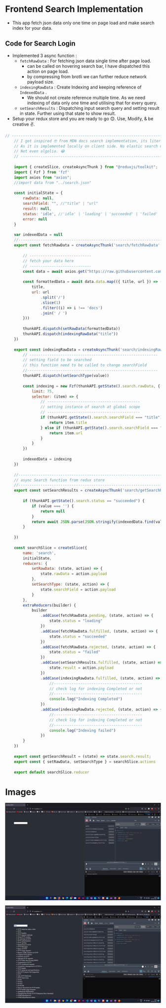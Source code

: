 # **Frontend Search Implementation**

- This app fetch json data only one time on page load and make search index for your data.

## **Code for Search Login**

- Implemented 3 async function :
    - `fetchRawData`  : For fetching json data single time after page load.
        - can be called on hovering search bar, I have dispatched this action on page load.
        - by compressing from brotli we can further reduce network payload size.
    - `indexingRawData` : Create Indexing and keeping reference of `IndexedData` .
        - We should not create reference multiple time. As we need indexing of data only one time and utilising that for every query.
    - `setSearchResults` : Dispatching input search query and setting result in state. Further using that state to show result.
- Setup your redux store and you are ready to go 😊. Use, Modify, & be creative ✌️.

```jsx
// -------------------------------------------------------------------------------
    // I got inspired 🤓 from MDN docs search implementation, its literally unique ❤️,
    // As it is implemented locally on client side. No elastic search nothing.
    // Not even algolia. 😂
    // -------------------------------------------------------------------------------

    import { createSlice, createAsyncThunk } from "@reduxjs/toolkit";
    import { Fzf } from 'fzf'
    import axios from "axios";
    //import data from "../search.json"

    const initialState = {
        rawData: null,
        searchField: "", //"title" | "url"
        result: null,
        status: 'idle', //'idle' | 'loading' | 'succeeded' | 'failed'
        error: null
    }

    var indexedData = null
    //------------------------------------------------------------------------------
    export const fetchRawData = createAsyncThunk('search/fetchRawData', async (_, thunkAPI) => {

        // ----------------------------
        // fetch your data here
        // ----------------------------
        const data = await axios.get("https://raw.githubusercontent.com/akash-aman/json/main/search.json");

        const formattedData = await data.data.map(({ title, url }) => ({
            title,
            url: url
                .split('/')
                .slice(1)
                .filter((i) => i !== 'docs')
                .join(' / ')
        }))

        thunkAPI.dispatch(setRawData(formattedData))
        thunkAPI.dispatch(indexingRawData("title"))
    })

    export const indexingRawData = createAsyncThunk('search/indexingRawData', async (value, thunkAPI) => {
        // ----------------------------------------------------------
        // setting field to be searched
        // this function need to be called to change searchField
        //-----------------------------------------------------------
        thunkAPI.dispatch(setSearchType(value))

        const indexing = new Fzf(thunkAPI.getState().search.rawData, {
            limit: 75,
            selector: (item) => {
                // ------------------------------------------
                // setting instance of search at global scope
                // ------------------------------------------
                if (thunkAPI.getState().search.searchField === "title") {
                    return item.title
                } else if (thunkAPI.getState().search.searchField === "url") {
                    return item.url
                }
            }
        })

        indexedData = indexing
    })

    //------------------------------------------------------------------------------
    // async Search function from redux store
    //------------------------------------------------------------------------------
    export const setSearchResults = createAsyncThunk('search/getSearchResults', async (value, thunkAPI) => {

        if (thunkAPI.getState().search.status == "succeeded") {
            if (value === '') {
                return null
            }
            return await JSON.parse(JSON.stringify(indexedData.find(value)))
        }

    })

    const searchSlice = createSlice({
        name: 'search',
        initialState,
        reducers: {
            setRawData: (state, action) => {
                state.rawData = action.payload
            },
            setSearchType: (state, action) => {
                state.searchField = action.payload
            }
        },
        extraReducers(builder) {
            builder
                .addCase(fetchRawData.pending, (state, action) => {
                    state.status = "loading"
                })
                .addCase(fetchRawData.fulfilled, (state, action) => {
                    state.status = "succeeded"
                })
                .addCase(fetchRawData.rejected, (state, action) => {
                    state.status = "failed"
                })
                .addCase(setSearchResults.fulfilled, (state, action) => {
                    state.result = action.payload
                })
                .addCase(indexingRawData.fulfilled, (state, action) => {
                    //----------------------------------------
                    // check log for indexing Completed or not
                    //----------------------------------------
                    console.log("Indexing Completed")
                })
                .addCase(indexingRawData.rejected, (state, action) => {
                    //----------------------------------------
                    // check log for indexing Completed or not
                    //----------------------------------------
                    console.log("Indexing failed")
                })
        }
    })

    export const getSearchResult = (state) => state.search.result;
    export const { setRawData, setSearchType } = searchSlice.actions

    export default searchSlice.reducer
```

# Images

![Untitled](https://raw.githubusercontent.com/akash-aman/frontend_search/main/images/search_1.png)

![Untitled](https://raw.githubusercontent.com/akash-aman/frontend_search/main/images/search_2.png)
